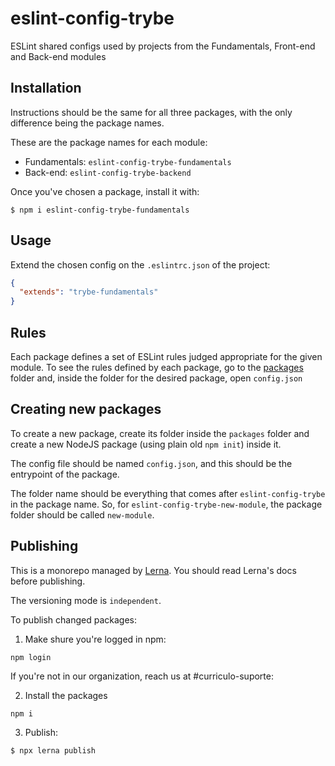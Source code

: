 # eslint-config-trybe

ESLint shared configs used by projects from the Fundamentals, Front-end and Back-end modules

## Installation

Instructions should be the same for all three packages, with the only difference being the package
names.

These are the package names for each module:

- Fundamentals: `eslint-config-trybe-fundamentals`
- Back-end: `eslint-config-trybe-backend`

Once you've chosen a package, install it with:

```shell
$ npm i eslint-config-trybe-fundamentals
```

## Usage

Extend the chosen config on the `.eslintrc.json` of the project:

```json
{
  "extends": "trybe-fundamentals"
}
```

## Rules

Each package defines a set of ESLint rules judged appropriate for the given module. To see the rules
defined by each package, go to the [packages](./packages) folder and, inside the folder for the
desired package, open `config.json`

## Creating new packages

To create a new package, create its folder inside the `packages` folder and create a new NodeJS
package (using plain old `npm init`) inside it.

The config file should be named `config.json`, and this should be the entrypoint of the package.

The folder name should be everything that comes after `eslint-config-trybe` in the package name. So,
for `eslint-config-trybe-new-module`, the package folder should be called `new-module`.

## Publishing

This is a monorepo managed by [Lerna](https://github.com/lerna/lerna). You should read Lerna's docs
before publishing.

The versioning mode is `independent`.

To publish changed packages:

1. Make shure you're logged in npm:

```shell
npm login
```

If you're not in our organization, reach us at #curriculo-suporte:

2. Install the packages

```shell
npm i
```

3. Publish:
```shell
$ npx lerna publish
```
